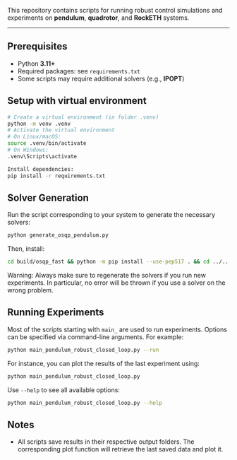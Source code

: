 This repository contains scripts for running robust control simulations and experiments on **pendulum**, **quadrotor**, and **RockETH** systems.  

---

## Prerequisites
- Python **3.11+**
- Required packages: see `requirements.txt`
- Some scripts may require additional solvers (e.g., **IPOPT**)


## Setup with virtual environment
```bash
# Create a virtual environment (in folder .venv)
python -m venv .venv
# Activate the virtual environment
# On Linux/macOS:
source .venv/bin/activate
# On Windows:
.venv\Scripts\activate

Install dependencies:
pip install -r requirements.txt
```

## Solver Generation
Run the script corresponding to your system to generate the necessary solvers:
```bash
python generate_osqp_pendulum.py
```
Then, install:
```bash
cd build/osqp_fast && python -m pip install --use-pep517 . && cd ../..
```

Warning:
Always make sure to regenerate the solvers if you run new experiments. In particular, no error will be thrown if you use a solver on the wrong problem.


## Running Experiments
Most of the scripts starting with `main_` are used to run experiments. Options can be specified via command-line arguments. For example:
```bash
python main_pendulum_robust_closed_loop.py --run
```

For instance, you can plot the results of the last experiment using:
```bash
python main_pendulum_robust_closed_loop.py
```

Use `--help` to see all available options:
```bash
python main_pendulum_robust_closed_loop.py --help
```
## Notes
- All scripts save results in their respective output folders. The corresponding plot function will retrieve the last saved data and plot it.







